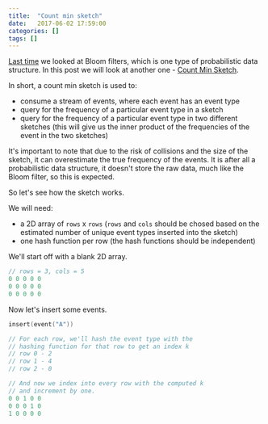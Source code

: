 ```yaml
---
title:  "Count min sketch"
date:   2017-06-02 17:59:00
categories: []
tags: []
---
```


[Last time](/2017/bloom-filter-part-3/) we looked at Bloom filters, which is one type of probabilistic data structure. In this post we will look at another one - [Count Min Sketch](https://en.wikipedia.org/wiki/Count%E2%80%93min_sketch).   

In short, a count min sketch is used to:
* consume a stream of events, where each event has an event type
* query for the frequency of a particular event type in a sketch
* query for the frequency of a particular event type in two different sketches (this will give us the inner product of the frequencies of the event in the two sketches)

It's important to note that due to the risk of collisions and the size of the sketch, it can overestimate the true frequency of the events. It is after all a probabilistic data structure, it doesn't store the raw data, much like the Bloom filter, so this is expected. 

So let's see how the sketch works. 

We will need:
* a 2D array of `rows` x `rows` (`rows` and `cols` should be chosed based on the estimated number of unique event types inserted into the sketch)
* one hash function per row (the hash functions should be independent)

We'll start off with a blank 2D array.

```c++
// rows = 3, cols = 5
0 0 0 0 0
0 0 0 0 0
0 0 0 0 0
```

Now let's insert some events.

```c++
insert(event("A"))

// For each row, we'll hash the event type with the
// hashing function for that row to get an index k
// row 0 - 2
// row 1 - 4
// row 2 - 0

// And now we index into every row with the computed k
// and increment by one.
0 0 1 0 0
0 0 0 1 0
1 0 0 0 0
```

